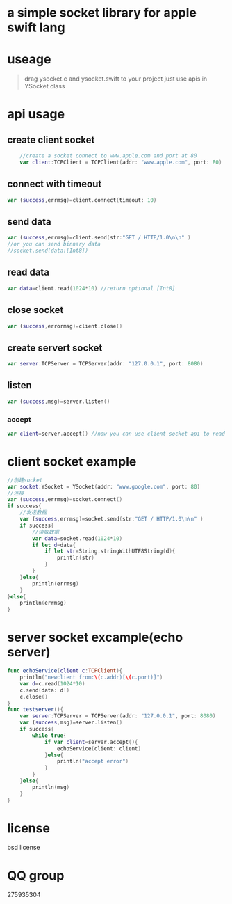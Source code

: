 # a simple socket library for apple swift lang
# useage
> drag ysocket.c and ysocket.swift to your project
> just use apis in YSocket class

# api usage
## create client socket
``` swift
	//create a socket connect to www.apple.com and port at 80
	var client:TCPClient = TCPClient(addr: "www.apple.com", port: 80)
```
## connect with timeout
``` swift
var (success,errmsg)=client.connect(timeout: 10)
```

## send data
``` swift
var (success,errmsg)=client.send(str:"GET / HTTP/1.0\n\n" )
//or you can send binnary data
//socket.send(data:[Int8])
```

## read data
``` swift
var data=client.read(1024*10) //return optional [Int8]
```

## close socket
``` swift
var (success,errormsg)=client.close()
```

## create servert socket

``` swift
var server:TCPServer = TCPServer(addr: "127.0.0.1", port: 8080)
```

## listen

``` swift
var (success,msg)=server.listen()
```
### accept
``` swift
var client=server.accept() //now you can use client socket api to read and write
```

# client socket example
``` swift
//创建socket
var socket:YSocket = YSocket(addr: "www.google.com", port: 80)
//连接
var (success,errmsg)=socket.connect()
if success{
    //发送数据
    var (success,errmsg)=socket.send(str:"GET / HTTP/1.0\n\n" )
    if success{
        //读取数据
        var data=socket.read(1024*10)
        if let d=data{
            if let str=String.stringWithUTF8String(d){
                println(str)
            }
        }
    }else{
        println(errmsg)
    }
}else{
    println(errmsg)
}
```

# server socket excample(echo server)
``` swift
func echoService(client c:TCPClient){
    println("newclient from:\(c.addr)[\(c.port)]")
    var d=c.read(1024*10)
    c.send(data: d!)
    c.close()
}
func testserver(){
    var server:TCPServer = TCPServer(addr: "127.0.0.1", port: 8080)
    var (success,msg)=server.listen()
    if success{
        while true{
            if var client=server.accept(){
                echoService(client: client)
            }else{
                println("accept error")
            }
        }
    }else{
        println(msg)
    }
}
```
# license
bsd license

# QQ group
275935304